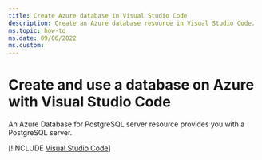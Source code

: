 ```yaml
---
title: Create Azure database in Visual Studio Code
description: Create an Azure database resource in Visual Studio Code. 
ms.topic: how-to
ms.date: 09/06/2022
ms.custom:
---
```


# Create and use a database on Azure with Visual Studio Code

An Azure Database for PostgreSQL server resource provides you with a PostgreSQL server. 


[!INCLUDE [Visual Studio Code](../../includes/visual-studio-code-database-extension.md)]

